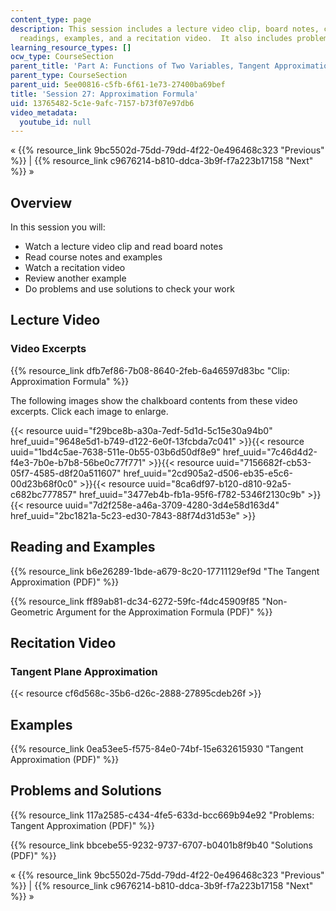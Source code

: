 ```yaml
---
content_type: page
description: This session includes a lecture video clip, board notes, course notes,
  readings, examples, and a recitation video.  It also includes problems and solutions.
learning_resource_types: []
ocw_type: CourseSection
parent_title: 'Part A: Functions of Two Variables, Tangent Approximation and Optimization'
parent_type: CourseSection
parent_uid: 5ee00816-c5fb-6f61-1e73-27400ba69bef
title: 'Session 27: Approximation Formula'
uid: 13765482-5c1e-9afc-7157-b73f07e97db6
video_metadata:
  youtube_id: null
---
```


« {{% resource_link 9bc5502d-75dd-79dd-4f22-0e496468c323 "Previous" %}} | {{% resource_link c9676214-b810-ddca-3b9f-f7a223b17158 "Next" %}} »

Overview
--------

In this session you will:

*   Watch a lecture video clip and read board notes
*   Read course notes and examples
*   Watch a recitation video
*   Review another example
*   Do problems and use solutions to check your work

Lecture Video
-------------

### Video Excerpts

{{% resource_link dfb7ef86-7b08-8640-2feb-6a46597d83bc "Clip: Approximation Formula" %}}

The following images show the chalkboard contents from these video excerpts. Click each image to enlarge.

{{< resource uuid="f29bce8b-a30a-7edf-5d1d-5c15e30a94b0" href_uuid="9648e5d1-b749-d122-6e0f-13fcbda7c041" >}}{{< resource uuid="1bd4c5ae-7638-511e-0b55-03b6d50df8e9" href_uuid="7c46d4d2-f4e3-7b0e-b7b8-56be0c77f771" >}}{{< resource uuid="7156682f-cb53-05f7-4585-d8f20a511607" href_uuid="2cd905a2-d506-eb35-e5c6-00d23b68f0c0" >}}{{< resource uuid="8ca6df97-b120-d810-92a5-c682bc777857" href_uuid="3477eb4b-fb1a-95f6-f782-5346f2130c9b" >}}  
{{< resource uuid="7d2f258e-a46a-3709-4280-3d4e58d163d4" href_uuid="2bc1821a-5c23-ed30-7843-88f74d31d53e" >}}

Reading and Examples
--------------------

{{% resource_link b6e26289-1bde-a679-8c20-17711129ef9d "The Tangent Approximation (PDF)" %}}

{{% resource_link ff89ab81-dc34-6272-59fc-f4dc45909f85 "Non-Geometric Argument for the Approximation Formula (PDF)" %}}

Recitation Video
----------------

### Tangent Plane Approximation

{{< resource cf6d568c-35b6-d26c-2888-27895cdeb26f >}}

Examples
--------

{{% resource_link 0ea53ee5-f575-84e0-74bf-15e632615930 "Tangent Approximation (PDF)" %}}

Problems and Solutions
----------------------

{{% resource_link 117a2585-c434-4fe5-633d-bcc669b94e92 "Problems: Tangent Approximation (PDF)" %}}

{{% resource_link bbcebe55-9232-9737-6707-b0401b8f9b40 "Solutions (PDF)" %}}

« {{% resource_link 9bc5502d-75dd-79dd-4f22-0e496468c323 "Previous" %}} | {{% resource_link c9676214-b810-ddca-3b9f-f7a223b17158 "Next" %}} »